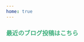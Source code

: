 ```yaml
---
home: true
---
```


<Typedjs />

<ClientOnly>
  <ImageCarousel />
</ClientOnly>

<h3 style="color:#3eaf7c;">最近のブログ投稿はこちら</h3>
<PostList />
<Footer />
